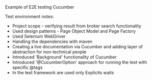 Example of E2E testing Cucumber

Test environment notes:
 - Project scope - verifying result from broker search functionality
 - Used design patterns - Page Object Model and Page Factory
 - Used Selenium WebDriver
 - Handling the dependencies with maven
 - Creating a live documentation via Cucumber and adding layer of abstraction for non-technical people
 - Introduced 'Background' functionality of Cucumber
 - Introduced '@CucumberOption' approach for running the test with specific @tags
 - In the test framework are used only Explicits waits
